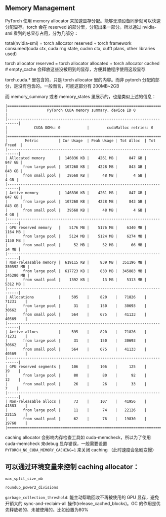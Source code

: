 ## Memory Management

PyTorch 使用 memory allocator 来加速显存分配。能够无须设备同步就可以快速分配显存。torch 会在 reserved 的部分里，分配出来一部分。所以通过 nvidia-smi 看到的总显存占用，分为几部分：

total(nvidia-smi) = torch allocator reserved + torch framework consumed(cuda ctx, cuda rng state, cudnn ctx, cufft plans, other libraries used)

torch allocator reserved = torch allocator allocated + torch allocator cached # empty_cache 会释放这些没被用到的显存，方便其他程序使用这段显存

torch.cuda.* 里包含的，只是 torch allocator 里的内容。而非 pytorch 分配的部分，是没有包含的。一般而言，可能这部分有 200MB~2GB

而 memory\_summary 或者 memory\_states 里展示的，也是类似上述的信息：


```
|===========================================================================|
|                  PyTorch CUDA memory summary, device ID 0                 |
|---------------------------------------------------------------------------|
|            CUDA OOMs: 0            |        cudaMalloc retries: 0         |
|===========================================================================|
|        Metric         | Cur Usage  | Peak Usage | Tot Alloc  | Tot Freed  |
|---------------------------------------------------------------------------|
| Allocated memory      |  146836 KB |    4261 MB |     847 GB |     847 GB |
|       from large pool |  107268 KB |    4228 MB |     843 GB |     843 GB |
|       from small pool |   39568 KB |      48 MB |       4 GB |       4 GB |
|---------------------------------------------------------------------------|
| Active memory         |  146836 KB |    4261 MB |     847 GB |     847 GB |
|       from large pool |  107268 KB |    4228 MB |     843 GB |     843 GB |
|       from small pool |   39568 KB |      48 MB |       4 GB |       4 GB |
|---------------------------------------------------------------------------|
| GPU reserved memory   |    5176 MB |    5176 MB |    6340 MB |    1164 MB |
|       from large pool |    5124 MB |    5124 MB |    6274 MB |    1150 MB |
|       from small pool |      52 MB |      52 MB |      66 MB |      14 MB |
|---------------------------------------------------------------------------|
| Non-releasable memory |  619115 KB |     839 MB |  351196 MB |  350592 MB |
|       from large pool |  617723 KB |     833 MB |  345883 MB |  345280 MB |
|       from small pool |    1392 KB |      13 MB |    5313 MB |    5312 MB |
|---------------------------------------------------------------------------|
| Allocations           |     595    |     820    |   71826    |   71231    |
|       from large pool |      31    |     150    |   30693    |   30662    |
|       from small pool |     564    |     675    |   41133    |   40569    |
|---------------------------------------------------------------------------|
| Active allocs         |     595    |     820    |   71826    |   71231    |
|       from large pool |      31    |     150    |   30693    |   30662    |
|       from small pool |     564    |     675    |   41133    |   40569    |
|---------------------------------------------------------------------------|
| GPU reserved segments |     106    |     106    |     125    |      19    |
|       from large pool |      80    |      80    |      92    |      12    |
|       from small pool |      26    |      26    |      33    |       7    |
|---------------------------------------------------------------------------|
| Non-releasable allocs |      73    |     107    |   41956    |   41883    |
|       from large pool |      11    |      74    |   22126    |   22115    |
|       from small pool |      62    |      76    |   19830    |   19768    |
|===========================================================================|
```

caching allocator 会影响内存检查工具如 cuda-memcheck，所以为了使用 cuda-memcheck 来debug 显存错误，一般需要设置 `PYTORCH_NO_CUDA_MEMORY_CACHING=1` 来关闭 caching （此时速度会急剧变慢）

## 可以通过环境变量来控制 caching allocator：
`max_split_size_mb`

`roundup_power2_divisions`

`garbage_collection_threshold`: 能主动帮助回收不再被使用的 GPU 显存，避免开销大的 sync-and-reclaim-all 操作(release\_cached\_blocks)。GC 的作用是优先释放老的、未被使用的。比如设置为80%
